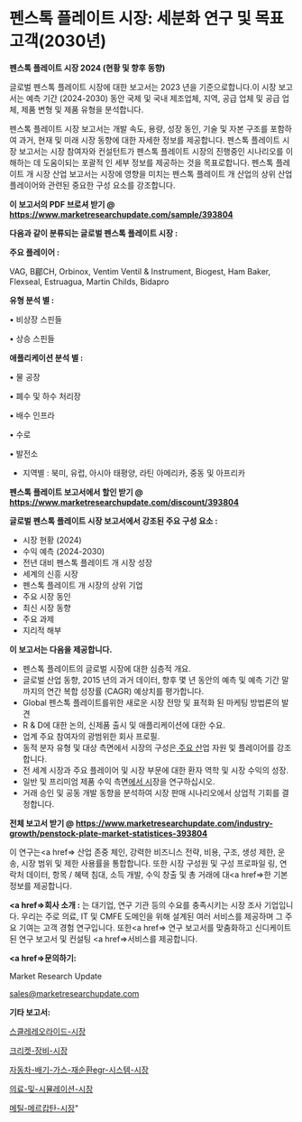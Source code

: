 # 펜스톡 플레이트 시장: 세분화 연구 및 목표 고객(2030년)

<strong>펜스톡 플레이트 시장 2024 (현황 및 향후 동향)</strong>

글로벌 펜스톡 플레이트 시장에 대한 보고서는 2023 년을 기준으로합니다.이 시장 보고서는 예측 기간 (2024-2030) 동안 국제 및 국내 제조업체, 지역, 공급 업체 및 공급 업체, 제품 변형 및 제품 유형을 분석합니다.

펜스톡 플레이트 시장 보고서는 개발 속도, 용량, 성장 동인, 기술 및 자본 구조를 포함하여 과거, 현재 및 미래 시장 동향에 대한 자세한 정보를 제공합니다. 펜스톡 플레이트 시장 보고서는 시장 참여자와 컨설턴트가 펜스톡 플레이트 시장의 진행중인 시나리오를 이해하는 데 도움이되는 포괄적 인 세부 정보를 제공하는 것을 목표로합니다. 펜스톡 플레이트 개 시장 산업 보고서는 시장에 영향을 미치는 펜스톡 플레이트 개 산업의 상위 산업 플레이어와 관련된 중요한 구성 요소를 강조합니다.



<strong>이 보고서의 PDF 브로셔 받기 @ <a href=https://www.marketresearchupdate.com/sample/393804>https://www.marketresearchupdate.com/sample/393804</a></strong>



<strong>다음과 같이 분류되는 글로벌 펜스톡 플레이트 시장 :</strong>



<strong>주요 플레이어 :</strong>

VAG, B郿CH, Orbinox, Ventim Ventil & Instrument, Biogest, Ham Baker, Flexseal, Estruagua, Martin Childs, Bidapro



<strong>유형 분석 별 :</strong>

• 비상장 스핀들

• 상승 스핀들



<strong>애플리케이션 분석 별 :</strong>

• 물 공장

• 폐수 및 하수 처리장

• 배수 인프라

• 수로

• 발전소

<ul>
  <li>지역별 : 북미, 유럽, 아시아 태평양, 라틴 아메리카, 중동 및 아프리카</li>
</ul>


<strong>펜스톡 플레이트 보고서에서 할인 받기 @ <a href=https://www.marketresearchupdate.com/discount/393804>https://www.marketresearchupdate.com/discount/393804</a></strong>



<strong>글로벌 펜스톡 플레이트 시장 보고서에서 강조된 주요 구성 요소 :</strong>
<ul>
  <li>시장 현황 (2024)</li>
  <li>수익 예측 (2024-2030)</li>
  <li>전년 대비 펜스톡 플레이트 개 시장 성장</li>
  <li>세계의 신흥 시장</li>
  <li>펜스톡 플레이트 개 시장의 상위 기업</li>
  <li>주요 시장 동인</li>
  <li>최신 시장 동향</li>
  <li>주요 과제</li>
  <li>지리적 해부</li>
</ul>


<strong>이 보고서는 다음을 제공합니다.</strong>
<ul>
  <li>펜스톡 플레이트의 글로벌 시장에 대한 심층적 개요.</li>
  <li>글로벌 산업 동향, 2015 년의 과거 데이터, 향후 몇 년 동안의 예측 및 예측 기간 말까지의 연간 복합 성장률 (CAGR) 예상치를 평가합니다.</li>
  <li>Global 펜스톡 플레이트를위한 새로운 시장 전망 및 표적화 된 마케팅 방법론의 발견</li>
  <li>R &amp; D에 대한 논의, 신제품 출시 및 애플리케이션에 대한 수요.</li>
  <li>업계 주요 참여자의 광범위한 회사 프로필.</li>
  <li>동적 분자 유형 및 대상 측면에서 시장의 구성은<a href=> 주요 산</a>업 자원 및 플레이어를 강조합니다.</li>
  <li>전 세계 시장과 주요 플레이어 및 시장 부문에 대한 환자 역학 및 시장 수익의 성장.</li>
  <li>일반 및 프리미엄 제품 수익 측면<a href=>에서 시</a>장을 연구하십시오.</li>
  <li>거래 승인 및 공동 개발 동향을 분석하여 시장 판매 시나리오에서 상업적 기회를 결정합니다.</li>
</ul>



<strong>전체 보고서 받기 @ <a href=https://www.marketresearchupdate.com/industry-growth/penstock-plate-market-statistices-393804>https://www.marketresearchupdate.com/industry-growth/penstock-plate-market-statistices-393804</a></strong>

이 연구는<a href=> 산업 존중</a> 체인, 강력한 비즈니스 전략, 비용, 구조, 생성 제한, 운송, 시장 범위 및 제한 사용률을 통합합니다. 또한 시장 구성원 및 구성 프로파일 링, 연락처 데이터, 항목 / 혜택 침대, 소득 개발, 수익 창출 및 총 거래에 대<a href=>한 기본 </a>정보를 제공합니다.



<strong><a href=>회사 소</a>개 :</strong>
는 대기업, 연구 기관 등의 수요를 충족시키는 시장 조사 기업입니다. 우리는 주로 의료, IT 및 CMFE 도메인을 위해 설계된 여러 서비스를 제공하며 그 주요 기여는 고객 경험 연구입니다. 또한<a href=> 연구 보</a>고서를 맞춤화하고 신디케이트 된 연구 보고서 및 컨설팅 <a href=>서비스</a>를 제공합니다.



<strong><a href=>문의하기:</a></strong>

Market Research Update

sales@marketresearchupdate.com



<strong>기타 보고서:</strong>

<a href=https://www.linkedin.com/pulse/스클레레오라이드-시장-경쟁-분석-및-성장-잠재력-2029-isdailynews/>스클레레오라이드-시장</a>

<a href=https://www.linkedin.com/pulse/크리켓-장비-시장-동향-및-성장-전망-data-dive-diaries-24-analysis-v3mvf/>크리켓-장비-시장</a>

<a href=https://www.linkedin.com/pulse/자동차-배기-가스-재순환egr-시스템-시장-동향-및-성장-전망-trend-tracking-tips-360-analysis-oeusf/>자동차-배기-가스-재순환egr-시스템-시장</a>

<a href=https://www.linkedin.com/pulse/의료-및-시뮬레이션-시장-진입-전략-위험-평가2029년-trend-tracking-tips-360-analysis-zdibf/>의료-및-시뮬레이션-시장</a>

<a href=https://www.linkedin.com/pulse/메틸-메르캅탄-시장-동향-및-성장-전망-trend-tracking-tips-360-analysis-0jnyf/>메틸-메르캅탄-시장</a>"
